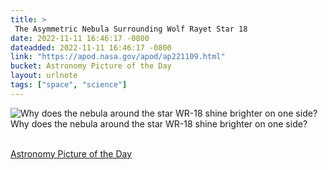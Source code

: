 ```yaml
---
title: > 
 The Asymmetric Nebula Surrounding Wolf Rayet Star 18 
date: 2022-11-11 16:46:17 -0800
dateadded: 2022-11-11 16:46:17 -0800
link: "https://apod.nasa.gov/apod/ap221109.html"
bucket: Astronomy Picture of the Day
layout: urlnote
tags: ["space", "science"]
--- 
```

<p><a href="https://apod.nasa.gov/apod/ap221109.html"><img src="https://apod.nasa.gov/apod/calendar/S_221109.jpg" align="left" alt="Why does the nebula around the star WR-18 shine brighter on one side?" border="0" /></a> Why does the nebula around the star WR-18 shine brighter on one side?</p><br clear="all"/>
 <!-- end excerpt --> 
<div class='bucket'><a class='internal-link' href='/buckets/astronomy-picture-of-the-day'>Astronomy Picture of the Day</a></div> 
